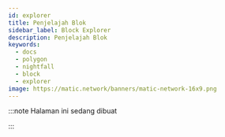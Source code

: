 ```yaml
---
id: explorer
title: Penjelajah Blok
sidebar_label: Block Explorer
description: Penjelajah Blok
keywords:
  - docs
  - polygon
  - nightfall
  - block
  - explorer
image: https://matic.network/banners/matic-network-16x9.png
---
```


:::note Halaman ini sedang dibuat

:::


